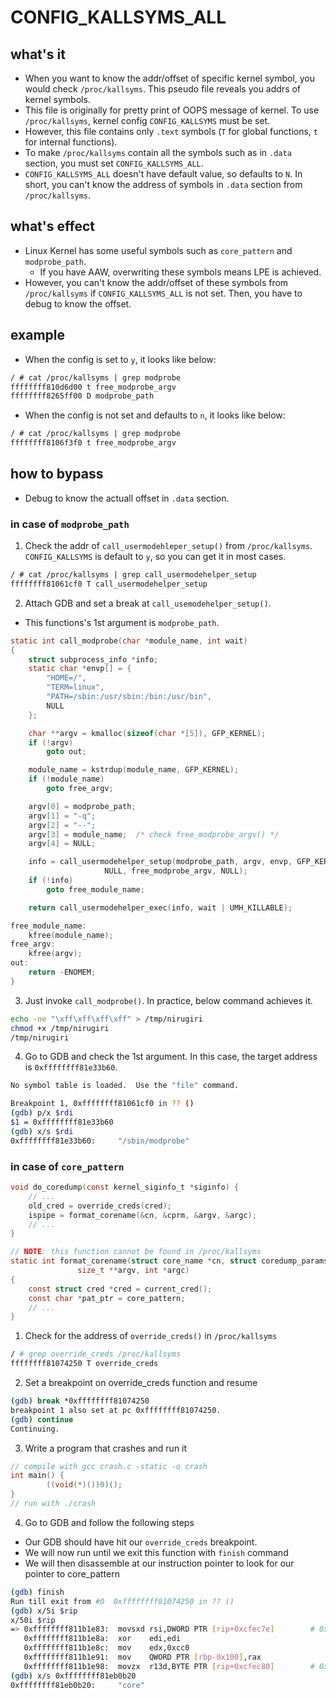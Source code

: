 # CONFIG_KALLSYMS_ALL

## what's it

- When you want to know the addr/offset of specific kernel symbol, you would check `/proc/kallsyms`. This pseudo file reveals you addrs of kernel symbols.
- This file is originally for pretty print of OOPS message of kernel. To use `/proc/kallsyms`, kernel config `CONFIG_KALLSYMS` must be set.
- However, this file contains only `.text` symbols (`T` for global functions, `t` for internal functions).  
- To make `/proc/kallsyms` contain all the symbols such as in `.data` section, you must set `CONFIG_KALLSYMS_ALL`.
- `CONFIG_KALLSYMS_ALL` doesn't have default value, so defaults to `N`. In short, you can't know the address of symbols in `.data` section from `/proc/kallsyms`.

## what's effect
- Linux Kernel has some useful symbols such as `core_pattern` and `modprobe_path`.
  - If you have AAW, overwriting these symbols means LPE is achieved.
- However, you can't know the addr/offset of these symbols from `/proc/kallsyms` if `CONFIG_KALLSYMS_ALL` is not set. Then, you have to debug to know the offset. 

## example
- When the config is set to `y`, it looks like below:
```y.txt
/ # cat /proc/kallsyms | grep modprobe
ffffffff810d6d00 t free_modprobe_argv
ffffffff8265ff00 D modprobe_path
```

- When the config is not set and defaults to `n`, it looks like below:
```y.txt
/ # cat /proc/kallsyms | grep modprobe
ffffffff8106f3f0 t free_modprobe_argv
```

## how to bypass
- Debug to know the actuall offset in `.data` section.

### in case of `modprobe_path`
1. Check the addr of `call_usermodehleper_setup()` from `/proc/kallsyms`. `CONFIG_KALLSYMS` is default to `y`, so you can get it in most cases.
```usemodehelper.txt
/ # cat /proc/kallsyms | grep call_usermodehelper_setup
ffffffff81061cf0 T call_usermodehelper_setup
```

2. Attach GDB and set a break at `call_usemodehelper_setup()`. 
  - This functions's 1st argument is `modprobe_path`.
```call_modprobe.c
static int call_modprobe(char *module_name, int wait)
{
	struct subprocess_info *info;
	static char *envp[] = {
		"HOME=/",
		"TERM=linux",
		"PATH=/sbin:/usr/sbin:/bin:/usr/bin",
		NULL
	};

	char **argv = kmalloc(sizeof(char *[5]), GFP_KERNEL);
	if (!argv)
		goto out;

	module_name = kstrdup(module_name, GFP_KERNEL);
	if (!module_name)
		goto free_argv;

	argv[0] = modprobe_path;
	argv[1] = "-q";
	argv[2] = "--";
	argv[3] = module_name;	/* check free_modprobe_argv() */
	argv[4] = NULL;

	info = call_usermodehelper_setup(modprobe_path, argv, envp, GFP_KERNEL,
					 NULL, free_modprobe_argv, NULL);
	if (!info)
		goto free_module_name;

	return call_usermodehelper_exec(info, wait | UMH_KILLABLE);

free_module_name:
	kfree(module_name);
free_argv:
	kfree(argv);
out:
	return -ENOMEM;
}
```

3. Just invoke `call_modprobe()`. In practice, below command achieves it.
```callit.sh
echo -ne "\xff\xff\xff\xff" > /tmp/nirugiri
chmod +x /tmp/nirugiri
/tmp/nirugiri
```

4. Go to GDB and check the 1st argument. In this case, the target address is `0xffffffff81e33b60`.
```first.sh
No symbol table is loaded.  Use the "file" command.

Breakpoint 1, 0xffffffff81061cf0 in ?? ()
(gdb) p/x $rdi
$1 = 0xffffffff81e33b60
(gdb) x/s $rdi
0xffffffff81e33b60:     "/sbin/modprobe"
```

### in case of `core_pattern`

```c
void do_coredump(const kernel_siginfo_t *siginfo) {
	// ...
	old_cred = override_creds(cred);
	ispipe = format_corename(&cn, &cprm, &argv, &argc);
	// ...
}

// NOTE: this function cannot be found in /proc/kallsyms
static int format_corename(struct core_name *cn, struct coredump_params *cprm,
			   size_t **argv, int *argc)
{
	const struct cred *cred = current_cred();
	const char *pat_ptr = core_pattern;
	// ...
}
```

1. Check for the address of `override_creds()` in `/proc/kallsyms`

```sh
/ # grep override_creds /proc/kallsyms
ffffffff81074250 T override_creds
```

2. Set a breakpoint on override_creds function and resume

```sh
(gdb) break *0xffffffff81074250
breakpoint 1 also set at pc 0xffffffff81074250.
(gdb) continue
Continuing.
```

3. Write a program that crashes and run it

```c
// compile with gcc crash.c -static -o crash
int main() {
        ((void(*)())0)();
}
// run with ./crash
```

4. Go to GDB and follow the following steps

- Our GDB should have hit our `override_creds` breakpoint.
- We will now run until we exit this function with `finish` command
- We will then disassemble at our instruction pointer to look for our pointer to core_pattern

```sh
(gdb) finish
Run till exit from #0  0xffffffff81074250 in ?? ()
(gdb) x/5i $rip
x/50i $rip
=> 0xffffffff811b1e83:  movsxd rsi,DWORD PTR [rip+0xcfec7e]        # 0xffffffff81eb0b08
   0xffffffff811b1e8a:  xor    edi,edi
   0xffffffff811b1e8c:  mov    edx,0xcc0
   0xffffffff811b1e91:  mov    QWORD PTR [rbp-0x100],rax
   0xffffffff811b1e98:  movzx  r13d,BYTE PTR [rip+0xcfec80]        # 0xffffffff81eb0b20
(gdb) x/s 0xffffffff81eb0b20
0xffffffff81eb0b20:     "core"
```

